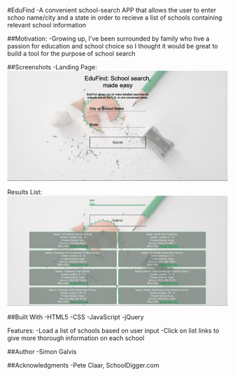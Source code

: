 #EduFind
-A convenient school-search APP that allows the user to enter schoo name/city and a state in order to recieve a list of schools containing relevant school information

##Motivation:
-Growing up, I've been surrounded by family who hve a passion for education and school choice so I thought it would be great to build a tool for the purpose of school search

##Screenshots
-Landing Page:
![Landing Page](/images/education-api-screenshot1.JPG)

Results List:
![Results List](/images/education-api-screenshot2.JPG)




##Built With
-HTML5
-CSS
-JavaScript
-jQuery

Features:
-Load a list of schools based on user input
-Click on list links to give more thorough information on each school

##Author
-Simon Galvis

##Acknowledgments
-Pete Claar, SchoolDigger.com
